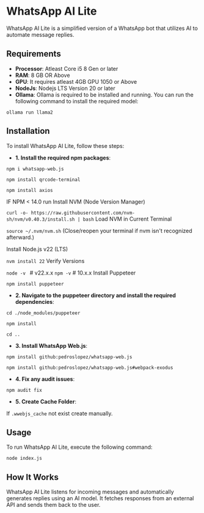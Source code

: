 # WhatsApp AI Lite

WhatsApp AI Lite is a simplified version of a WhatsApp bot that utilizes AI to automate message replies.

## Requirements

- **Processor**: Atleast Core i5 8 Gen or later
- **RAM**: 8 GB OR Above
- **GPU**: It requires atleast 4GB GPU 1050 or Above
- **NodeJs**: Nodejs LTS Version 20 or later
- **Ollama**: Ollama is required to be installed and running. You can run the following command to install the required model:

```ollama run llama2```

## Installation

To install WhatsApp AI Lite, follow these steps:

- **1. Install the required npm packages**:

```npm i whatsapp-web.js```

```npm install qrcode-terminal```

```npm install axios```

IF NPM < 14.0 run
Install NVM (Node Version Manager)

```curl -o- https://raw.githubusercontent.com/nvm-sh/nvm/v0.40.3/install.sh | bash```
Load NVM in Current Terminal

```source ~/.nvm/nvm.sh```
(Close/reopen your terminal if nvm isn't recognized afterward.)

Install Node.js v22 (LTS)

```nvm install 22```
Verify Versions

```node -v ``` # v22.x.x
```npm -v```   # 10.x.x
Install Puppeteer

```npm install puppeteer```



- **2. Navigate to the puppeteer directory and install the required dependencies**:

```cd ./node_modules/puppeteer```

```npm install```

```cd ..```


- **3. Install WhatsApp Web.js**:

```npm install github:pedroslopez/whatsapp-web.js```

```npm install github:pedroslopez/whatsapp-web.js#webpack-exodus```

- **4. Fix any audit issues**:

```npm audit fix```

- **5. Create Cache Folder**:
 
If ```.wwebjs_cache``` not exist create manually.

## Usage

To run WhatsApp AI Lite, execute the following command:

```node index.js```

## How It Works

WhatsApp AI Lite listens for incoming messages and automatically generates replies using an AI model. It fetches responses from an external API and sends them back to the user.
